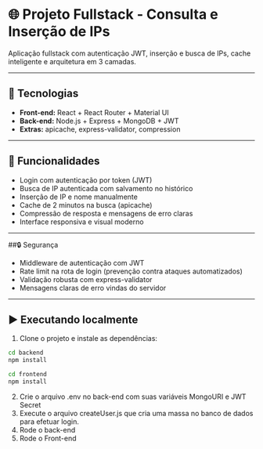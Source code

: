# 🌐 Projeto Fullstack - Consulta e Inserção de IPs

Aplicação fullstack com autenticação JWT, inserção e busca de IPs, cache inteligente e arquitetura em 3 camadas.

---

## 🚀 Tecnologias

- **Front-end:** React + React Router + Material UI
- **Back-end:** Node.js + Express + MongoDB + JWT
- **Extras:** apicache, express-validator, compression

---

## 🔐 Funcionalidades

- Login com autenticação por token (JWT)
- Busca de IP autenticada com salvamento no histórico
- Inserção de IP e nome manualmente
- Cache de 2 minutos na busca (apicache)
- Compressão de resposta e mensagens de erro claras
- Interface responsiva e visual moderno

---

##🔒 Segurança

- Middleware de autenticação com JWT
- Rate limit na rota de login (prevenção contra ataques automatizados)
- Validação robusta com express-validator
- Mensagens claras de erro vindas do servidor

---

## ▶️ Executando localmente

1. Clone o projeto e instale as dependências:

```bash
cd backend
npm install

cd frontend
npm install
````
2. Crie o arquivo .env no back-end com suas variáveis MongoURI e JWT Secret
3. Execute o arquivo createUser.js que cria uma massa no banco de dados para efetuar login.
4. Rode o back-end
5. Rode o Front-end
